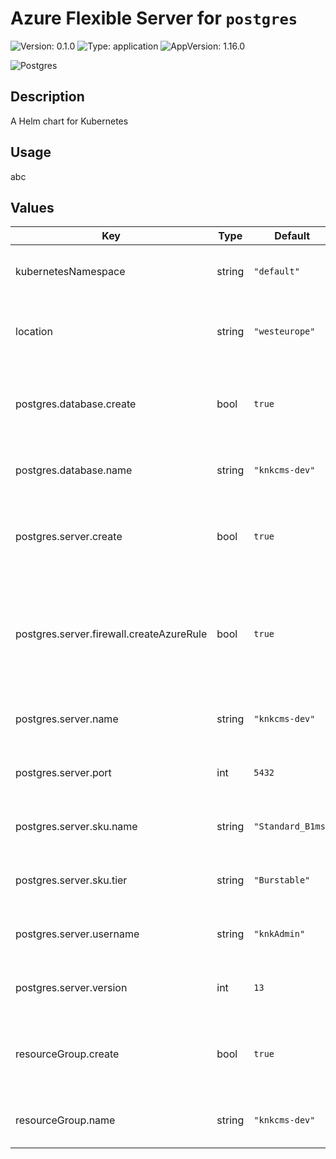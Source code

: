 # Azure Flexible Server for `postgres`

![Version: 0.1.0](https://img.shields.io/badge/Version-0.1.0-informational?style=for-the-badge)
![Type: application](https://img.shields.io/badge/Type-application-informational?style=for-the-badge)
![AppVersion: 1.16.0](https://img.shields.io/badge/AppVersion-1.16.0-informational?style=for-the-badge)

![Postgres](https://img.shields.io/badge/PostgreSQL-316192?style=for-the-badge&logo=postgresql&logoColor=white)

## Description

A Helm chart for Kubernetes

## Usage
<fill out>
abc

## Values

| Key | Type | Default | Description |
|-----|------|---------|-------------|
| kubernetesNamespace | string | `"default"` | Namespace where the CRDs are placed to |
| location | string | `"westeurope"` | Set the Azure Location of the resources |
| postgres.database.create | bool | `true` | Specifies whether a Postgres Database should be created |
| postgres.database.name | string | `"knkcms-dev"` | Name of the Postgres Database |
| postgres.server.create | bool | `true` | Specifies whether a Postgres Server should be created |
| postgres.server.firewall.createAzureRule | bool | `true` | Specifies whether to enable access of Azure Resources to the Postgres Server |
| postgres.server.name | string | `"knkcms-dev"` | Name of the Postgres Server |
| postgres.server.port | int | `5432` | (int) Port of the Postgres Server |
| postgres.server.sku.name | string | `"Standard_B1ms"` | SKU Name of the Postgres Server |
| postgres.server.sku.tier | string | `"Burstable"` | SKU Tier of the Postgres Server |
| postgres.server.username | string | `"knkAdmin"` | Username of the initial Postgres Server User |
| postgres.server.version | int | `13` | Version of the Postgres Server |
| resourceGroup.create | bool | `true` | Specifies whether a Resource Group should be created |
| resourceGroup.name | string | `"knkcms-dev"` | Name of the Resource Group |

